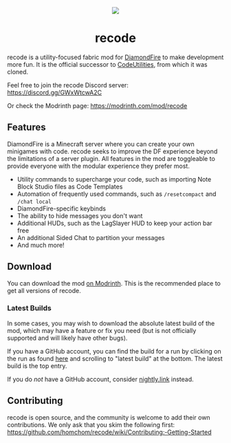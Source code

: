 <!-- modrinth_exclude.start -->
<div align="center">
  <img src="logo.png">
  <h1>recode</h1>
</div>
<!-- modrinth_exclude.end -->

recode is a utility-focused fabric mod for [DiamondFire](https://mcdiamondfire.com/home/) to make development more fun. It is the official successor to [CodeUtilities](https://github.com/CodeUtilities/CodeUtilities-2.0), from which it was cloned.

Feel free to join the recode Discord server: https://discord.gg/GWxWtcwA2C

<!-- modrinth_exclude.start -->
Or check the Modrinth page: https://modrinth.com/mod/recode
<!-- modrinth_exclude.end -->

## Features

DiamondFire is a Minecraft server where you can create your own minigames with code. recode seeks to improve the DF experience beyond the limitations of a server plugin. All features in the mod are toggleable to provide everyone with the modular experience they prefer most.

- Utility commands to supercharge your code, such as importing Note Block Studio files as Code Templates
- Automation of frequently used commands, such as `/resetcompact` and `/chat local`
- DiamondFire-specific keybinds
- The ability to hide messages you don't want
- Additional HUDs, such as the LagSlayer HUD to keep your action bar free
- An additional Sided Chat to partition your messages
- And much more!

## Download

You can download the mod [on Modrinth](https://modrinth.com/mod/recode/versions). This is the recommended place to get all versions of recode.

### Latest Builds

In some cases, you may wish to download the absolute latest build of the mod, which may have a feature or fix you need (but is not officially supported and will likely have other bugs).

If you have a GitHub account, you can find the build for a run by clicking on the run as found [here](https://github.com/homchom/recode/actions/workflows/build.yml) and scrolling to "latest build" at the bottom. The latest build is the top entry.

If you do *not* have a GitHub account, consider [nightly.link](https://nightly.link/) instead.

## Contributing

recode is open source, and the community is welcome to add their own contributions. We only ask that you skim the following first: https://github.com/homchom/recode/wiki/Contributing:-Getting-Started
